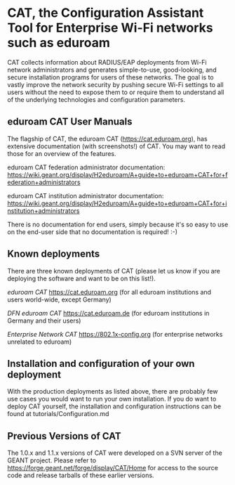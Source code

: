 CAT, the Configuration Assistant Tool for Enterprise Wi-Fi networks such as eduroam
===================================================================================

CAT collects information about RADIUS/EAP deployments from Wi-Fi network administrators and generates simple-to-use, good-looking, and secure installation programs for users of these networks. The goal is to vastly improve the network security by pushing secure Wi-Fi settings to all users without the need to expose them to or require them to understand all of the underlying technologies and configuration parameters.

eduroam CAT User Manuals
------------------------
The flagship of CAT, the eduroam CAT (https://cat.eduroam.org), has extensive documentation (with screenshots!) of CAT. You may want to read those for an overview of the features.

eduroam CAT federation administrator documentation: https://wiki.geant.org/display/H2eduroam/A+guide+to+eduroam+CAT+for+federation+administrators

eduroam CAT institution administrator documentation: https://wiki.geant.org/display/H2eduroam/A+guide+to+eduroam+CAT+for+institution+administrators

There is no documentation for end users, simply because it's so easy to use on the end-user side that no documentation is required! :-)

Known deployments
-----------------
There are three known deployments of CAT (please let us know if you are deploying the software and want to be on this list!).

*eduroam CAT* https://cat.eduroam.org (for all eduroam institutions and users world-wide, except Germany)

*DFN eduroam CAT* https://cat.eduroam.de (for eduroam institutions in Germany and their users)

*Enterprise Network CAT* https://802.1x-config.org (for enterprise networks unrelated to eduroam)

Installation and configuration of your own deployment
-----------------------------------------------------
With the production deployments as listed above, there are probably few use cases you would want to run your own installation. If you do want to deploy CAT yourself, the installation and configuration instructions can be found at tutorials/Configuration.md

Previous Versions of CAT
------------------------
The 1.0.x and 1.1.x versions of CAT were developed on a SVN server of the GEANT project. Please refer to https://forge.geant.net/forge/display/CAT/Home for access to the source code and release tarballs of these earlier versions.
